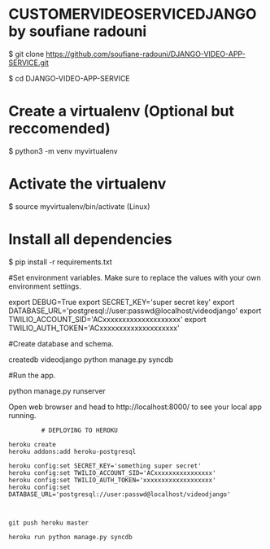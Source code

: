 # CUSTOMERVIDEOSERVICEDJANGO by soufiane radouni

$ git clone https://github.com/soufiane-radouni/DJANGO-VIDEO-APP-SERVICE.git

$ cd DJANGO-VIDEO-APP-SERVICE

# Create a virtualenv (Optional but reccomended)
$ python3 -m venv myvirtualenv

# Activate the virtualenv
$ source myvirtualenv/bin/activate (Linux)

# Install all dependencies
$ pip install -r requirements.txt

#Set environment variables. Make sure to replace the values with your own environment settings.

 export DEBUG=True
 export SECRET_KEY='super secret key'
 export DATABASE_URL='postgresql://user:passwd@localhost/videodjango'
 export TWILIO_ACCOUNT_SID='ACxxxxxxxxxxxxxxxxxxxx'
 export TWILIO_AUTH_TOKEN='ACxxxxxxxxxxxxxxxxxxxx'

#Create database and schema.

 createdb videodjango
 python manage.py syncdb

#Run the app.

 python manage.py runserver

Open web browser and head to http://localhost:8000/ to see your local app running.

             # DEPLOYING TO HEROKU 

    heroku create
    heroku addons:add heroku-postgresql

    heroku config:set SECRET_KEY='something super secret'
    heroku config:set TWILIO_ACCOUNT_SID='ACxxxxxxxxxxxxxxxx'
    heroku config:set TWILIO_AUTH_TOKEN='xxxxxxxxxxxxxxxxxxx'
    heroku config:set DATABASE_URL='postgresql://user:passwd@localhost/videodjango'
    
   

    git push heroku master

    heroku run python manage.py syncdb



